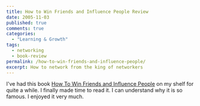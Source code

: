 ```yaml
---
title: How to Win Friends and Influence People Review
date: 2005-11-03
published: true
comments: true
categories:
  - "Learning & Growth"
tags:
  - networking
  - book-review
permalink: /how-to-win-friends-and-influence-people/
excerpt: How to network from the king of networkers
---
```

I've had this book [How To Win Friends and Influence People](https://amzn.to/3VYI7Uk) on my shelf for quite a while. I finally made time to read it. I can understand why it is so famous. I enjoyed it very much.
